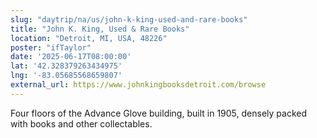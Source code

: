 ```yaml
---
slug: "daytrip/na/us/john-k-king-used-and-rare-books"
title: "John K. King, Used & Rare Books"
location: "Detroit, MI, USA, 48226"
poster: "ifTaylor"
date: '2025-06-17T08:00:00'
lat: '42.328379263434975'
lng: '-83.05685568659807'
external_url: https://www.johnkingbooksdetroit.com/browse
---
```

Four floors of the Advance Glove building, built in 1905, densely packed with books and other collectables.